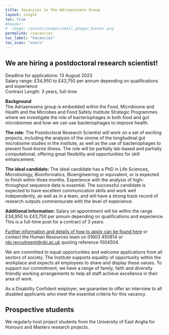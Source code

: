 ```yaml
---
title: Vacancies in the Adriaenssens Group
layout: single
toc: true
#header: 
#  image: /assets/images/small_phages_banner.png
permalink: /vacancies
toc_label: "Vacancies"
toc_icon: "users"
---
```

  
## We are hiring a postdoctoral research scientist!
Deadline for applications: 13 August 2023  
Salary range: £34,950 to £43,750 per annum depending on qualifications and experience  
Contract Length: 3 years, full-time  

**Background**  
The Adriaenssens group is embedded within the Food, Microbiome and Health and the Microbes and Food Safety Institute Strategic Programmes where we investigate the role of bacteriophages in both food and gut microbiomes and how we can use bacteriophages to improve health.

**The role:**
The Postdoctoral Research Scientist will work on a set of exciting projects, including the analysis of the virome of the longitudinal gut microbiome studies in the institute, as well as the use of bacteriophages to prevent food-borne illness. The role will be partially lab-based and partially computational, offering great flexibility and opportunities for skill enhancement.

**The ideal candidate:**
The ideal candidate has a PhD in Life Sciences, Microbiology, Bioinformatics, Bioengineering or equivalent, or is expected to finish within three months. Experience with the analysis of high-throughput sequence data is essential. The successful candidate is expected to have excellent communication skills and work well independently, as well as in a team, and will have a strong track record of research outputs commensurate with the level of experience.

**Additional information:**
Salary on appointment will be within the range £34,950 to £43,750 per annum depending on qualifications and experience. This is a full-time post for a contract of 3 years.

[Further information and details of how to apply can be found here](https://jobs.quadram.ac.uk/Details.asp?vacancyID=18391) or contact the Human Resources team on 01603 450814 or nbi.recruitment@nbi.ac.uk quoting reference 1004504.

We are committed to equal opportunities and welcome applications from all sectors of society.  The Institute supports equality of opportunity within the workplace and expects all employees to share and display these values.  To support our commitment, we have a range of family, faith and diversity friendly working arrangements to help all staff achieve excellence in their area of work.

As a Disability Confident employer, we guarantee to offer an interview to all disabled applicants who meet the essential criteria for this vacancy.


## Prospective students
We regularly host project students from the University of East Anglia for Honours and Masters research projects.  
